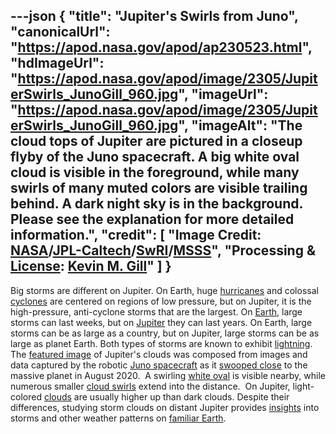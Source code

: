 ---json
{
  "title": "Jupiter's Swirls from Juno",
  "canonicalUrl": "https://apod.nasa.gov/apod/ap230523.html",
  "hdImageUrl": "https://apod.nasa.gov/apod/image/2305/JupiterSwirls_JunoGill_960.jpg",
  "imageUrl": "https://apod.nasa.gov/apod/image/2305/JupiterSwirls_JunoGill_960.jpg",
  "imageAlt": "The cloud tops of Jupiter are pictured in a closeup flyby of the Juno spacecraft. A big white oval cloud is visible in the foreground, while many swirls of many muted colors are visible trailing behind. A dark night sky is in the background. Please see the explanation for more detailed information.",
  "credit": [
    "Image Credit: [NASA](https://www.nasa.gov/)/[JPL-Caltech](https://www.jpl.nasa.gov/)/[SwRI](https://www.swri.org/)/[MSSS](http://www.msss.com/)",
    "Processing & [License](https://creativecommons.org/licenses/by/3.0/): [Kevin M. Gill](https://www.flickr.com/people/kevinmgill/)"
  ]
}
---

Big storms are different on Jupiter. On Earth, huge [hurricanes](https://apod.nasa.gov/apod/ap171127.html) and colossal [cyclones](https://apod.nasa.gov/apod/ap210915.html) are centered on regions of low pressure, but on Jupiter, it is the high-pressure, anti-cyclone storms that are the largest. On [Earth](https://solarsystem.nasa.gov/planets/earth/in-depth/), large storms can last weeks, but on [Jupiter](https://solarsystem.nasa.gov/planets/jupiter/in-depth/) they can last years. On Earth, large storms can be as large as a country, but on Jupiter, large storms can be as large as planet Earth. Both types of storms are known to exhibit [light](https://apod.nasa.gov/apod/ap970512.html)[ning](https://apod.nasa.gov/apod/ap040818.html). The [featured image](https://www.missionjuno.swri.edu/junocam/processing?id=9123) of Jupiter's clouds was composed from images and data captured by the robotic [Juno spacecraft](https://www.nasa.gov/mission_pages/juno/spacecraft/index.html) as it [swooped close](https://apod.nasa.gov/apod/ap220828.html) to the massive planet in August 2020.  A swirling [white oval](https://www.jpl.nasa.gov/images/pia01477-jupiters-white-ovals) is visible nearby, while numerous smaller [cloud swirls](https://en.wikipedia.org/wiki/Atmosphere_of_Jupiter#Vortices) extend into the distance.  On Jupiter, light-colored [clouds](https://www.nasa.gov/image-feature/jpl/chaotic-clouds-of-jupiter) are usually higher up than dark clouds. Despite their differences, studying storm clouds on distant Jupiter provides [insights](https://media.istockphoto.com/id/858935040/photo/black-cat-working-at-the-computer-as-a-developer-online.jpg?b=1&s=170667a&w=0&k=20&c=Sf6SQDgkc--GGpkDIIgmSHuqRt18x-FncocMhH2tAeE=) into storms and other weather patterns on [familiar Earth](https://apod.nasa.gov/apod/ap220206.html).
